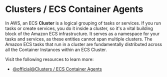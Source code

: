 # Clusters / ECS Container Agents

In AWS, an ECS **Cluster** is a logical grouping of tasks or services. If you run tasks or create services, you do it inside a cluster, so it's a vital building block of the Amazon ECS infrastructure. It serves as a namespace for your tasks and services, as these entities cannot span multiple clusters. The Amazon ECS tasks that run in a cluster are fundamentally distributed across all the Container Instances within an ECS Cluster.

Visit the following resources to learn more:

- [@official@Clusters / ECS Container Agents](https://docs.aws.amazon.com/AmazonECS/latest/developerguide/Welcome.html)
